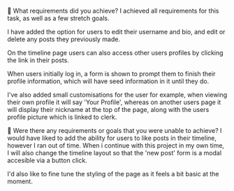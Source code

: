 🎯 What requirements did you achieve?
I achieved all requirements for this task, as well as a few stretch goals.

I have added the option for users to edit their username and bio, and edit or delete any posts they previously made.

On the timeline page users can also access other users profiles by clicking the link in their posts.

When users initially log in, a form is shown to prompt them to finish their profile information, which will have seed information in it until they do.

I've also added small customisations for the user for example, when viewing their own profile it will say 'Your Profile', whereas on another users page it will display their nickname at the top of the page, along with the users profile picture which is linked to clerk.

🎯 Were there any requirements or goals that you were unable to achieve?
I would have liked to add the ability for users to like posts in their timeline, however I ran out of time.
When i continue with this project in my own time, I will also change the timeline layout so that the 'new post' form is a modal accesible via a button click.

I'd also like to fine tune the styling of the page as it feels a bit basic at the moment.